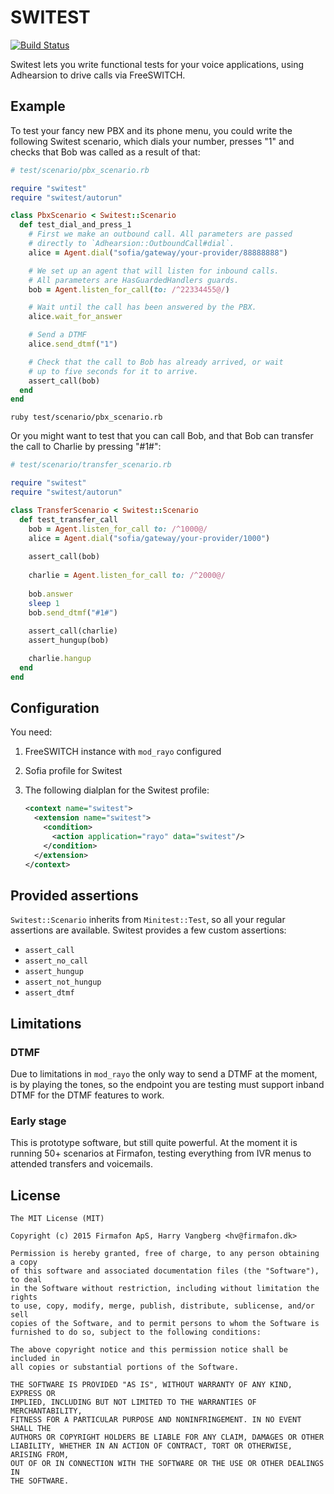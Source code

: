 # SWITEST

[![Build Status](https://travis-ci.org/firmafon/switest.svg)](https://travis-ci.org/firmafon/switest)

Switest lets you write functional tests for your voice applications,
using Adhearsion to drive calls via FreeSWITCH.

## Example

To test your fancy new PBX and its phone menu, you could write the
following Switest scenario, which dials your number, presses "1"
and checks that Bob was called as a result of that:

```ruby
# test/scenario/pbx_scenario.rb

require "switest"
require "switest/autorun"

class PbxScenario < Switest::Scenario
  def test_dial_and_press_1
    # First we make an outbound call. All parameters are passed
    # directly to `Adhearsion::OutboundCall#dial`.
    alice = Agent.dial("sofia/gateway/your-provider/88888888")

    # We set up an agent that will listen for inbound calls.
    # All parameters are HasGuardedHandlers guards.
    bob = Agent.listen_for_call(to: /^22334455@/)

    # Wait until the call has been answered by the PBX.
    alice.wait_for_answer

    # Send a DTMF
    alice.send_dtmf("1")

    # Check that the call to Bob has already arrived, or wait
    # up to five seconds for it to arrive.
    assert_call(bob)
  end
end
```

```
ruby test/scenario/pbx_scenario.rb
```

Or you might want to test that you can call Bob, and that Bob can
transfer the call to Charlie by pressing "#1#":

```ruby
# test/scenario/transfer_scenario.rb

require "switest"
require "switest/autorun"

class TransferScenario < Switest::Scenario
  def test_transfer_call
    bob = Agent.listen_for_call to: /^1000@/
    alice = Agent.dial("sofia/gateway/your-provider/1000")
    
    assert_call(bob)
    
    charlie = Agent.listen_for_call to: /^2000@/
    
    bob.answer
    sleep 1
    bob.send_dtmf("#1#")
    
    assert_call(charlie)
    assert_hungup(bob)

    charlie.hangup
  end
end
```

## Configuration

You need:

1. FreeSWITCH instance with `mod_rayo` configured
2. Sofia profile for Switest
3. The following dialplan for the Switest profile:
    
    ```xml
    <context name="switest">
      <extension name="switest">
        <condition>
          <action application="rayo" data="switest"/>
        </condition>
      </extension>
    </context>
    ```

## Provided assertions

`Switest::Scenario` inherits from `Minitest::Test`, so all your regular
assertions are available. Switest provides a few custom assertions:

* `assert_call`
* `assert_no_call`
* `assert_hungup`
* `assert_not_hungup`
* `assert_dtmf`

## Limitations

### DTMF

Due to limitations in `mod_rayo` the only way to send a DTMF at the
moment, is by playing the tones, so the endpoint you are testing
must support inband DTMF for the DTMF features to work.

### Early stage

This is prototype software, but still quite powerful. At the moment
it is running 50+ scenarios at Firmafon, testing everything from
IVR menus to attended transfers and voicemails.

## License

```
The MIT License (MIT)

Copyright (c) 2015 Firmafon ApS, Harry Vangberg <hv@firmafon.dk>

Permission is hereby granted, free of charge, to any person obtaining a copy
of this software and associated documentation files (the "Software"), to deal
in the Software without restriction, including without limitation the rights
to use, copy, modify, merge, publish, distribute, sublicense, and/or sell
copies of the Software, and to permit persons to whom the Software is
furnished to do so, subject to the following conditions:

The above copyright notice and this permission notice shall be included in
all copies or substantial portions of the Software.

THE SOFTWARE IS PROVIDED "AS IS", WITHOUT WARRANTY OF ANY KIND, EXPRESS OR
IMPLIED, INCLUDING BUT NOT LIMITED TO THE WARRANTIES OF MERCHANTABILITY,
FITNESS FOR A PARTICULAR PURPOSE AND NONINFRINGEMENT. IN NO EVENT SHALL THE
AUTHORS OR COPYRIGHT HOLDERS BE LIABLE FOR ANY CLAIM, DAMAGES OR OTHER
LIABILITY, WHETHER IN AN ACTION OF CONTRACT, TORT OR OTHERWISE, ARISING FROM,
OUT OF OR IN CONNECTION WITH THE SOFTWARE OR THE USE OR OTHER DEALINGS IN
THE SOFTWARE.
```
